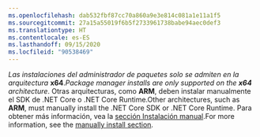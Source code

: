 ```yaml
---
ms.openlocfilehash: dab532fbf87cc70a860a9e3e814c081a1e11a1f5
ms.sourcegitcommit: 27a15a55019f6b5f2733961738babe94aec0def3
ms.translationtype: HT
ms.contentlocale: es-ES
ms.lasthandoff: 09/15/2020
ms.locfileid: "90538469"
---
```


<span data-ttu-id="9010c-101">_Las instalaciones del administrador de paquetes solo se admiten en la arquitectura_ **x64**.</span><span class="sxs-lookup"><span data-stu-id="9010c-101">_Package manager installs are only supported on the **x64** architecture_.</span></span> <span data-ttu-id="9010c-102">Otras arquitecturas, como **ARM**, deben instalar manualmente el SDK de .NET Core o .NET Core Runtime.</span><span class="sxs-lookup"><span data-stu-id="9010c-102">Other architectures, such as **ARM**, must manually install the .NET Core SDK or .NET Core Runtime.</span></span> <span data-ttu-id="9010c-103">Para obtener más información, vea la [sección Instalación manual](#manual-install).</span><span class="sxs-lookup"><span data-stu-id="9010c-103">For more information, see the [manually install section](#manual-install).</span></span>
